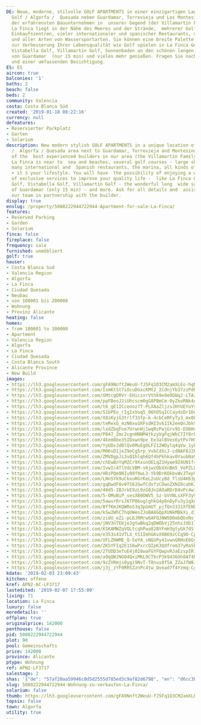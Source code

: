```yaml
---
DE: Neue, moderne, stilvolle GOLF APARTMENTS in einer einzigartigen Lage in La Finca
  Golf / Algorfa /  Quesada neben Guardamar, Torrevieja und Los Montesinos, eines
  der erfahrensten Bauunternehmen in  unserer Gegend (der Villamartin Family Builder).
  La Finca liegt in der Nähe des Meeres und der Strände,  mehrerer Golfplätze, großer
  Einkaufszentren, vieler internationaler und spanischer Restaurants, des  Yachthafens
  und aller Arten von Wassersportarten. Sie können eine breite Palette von exklusiven  Dienstleistungen
  zur Verbesserung Ihrer Lebensqualität wie Golf spielen in La Finca Golf, La Marquesa  Golf,
  Vistabella Golf, Villamartin Golf, Sonnenbaden an den schönen langen Sandstränden
  von Guardamar  (nur 15 min) und vieles mehr genießen. Fragen Sie nach allen Details
  und einer umfassenden Besichtigung.
ES: ES
aircon: true
balconies: '1'
baths: 2
beach: false
beds: 2
community: Valencia
costa: Costa Blanca Süd
created: '2019-01-18 08:22:16'
currency: null
defeatures:
- Reservierter Parkplatz
- Garten
- Solarium
description: New modern stylish GOLF APARTMENTS in a unique location of La Finca Golf
  /  Algorfa / Quesada area next to Guardamar, Torrevieja and Montesinos from one
  of the  best experienced builders in our area (the Villamartin Family Builder).
  La Finca is near to  sea and beaches, several golf courses - large shopping centres,
  many international and  Spanish restaurants, the marina, all kinds of water sports
  - it ́s your lifestyle. You will have  the possibility of enjoying a wide range
  of exclusive services to improve your quality life -  like La Finca Golf, La Marquesa
  Golf, Vistabella Golf, Villamartin Golf - the wonderful long  wide sandy beaches
  of Guardamar (only 15 min) - and more. Ask for all details and  assistance from
  our team in partnership with the builder.
display: true
enslug: /property/5080222944722944-Apartment-for-sale-La-Finca/
features:
- Reserved Parking
- Garden
- Solarium
finca: false
fireplace: false
frequency: sale
furnished: unmöbliert
golf: true
hauser:
- Costa Blanca Sud
- Valencia Region
- Algorfa
- La Finca
- Ciudad Quesada
- Neubau
- von 100001 bis 200000
- Wohnung
- Provinz Alicante
heating: false
homes:
- from 100001 to 200000
- Apartment
- Valencia Region
- Algorfa
- La Finca
- Ciudad Quesada
- Costa Blanca South
- Alicante Province
- New Build
images:
- https://lh3.googleusercontent.com/gFA9Nnft2WeuU-fJ5Fq1O3CM2amXLEo-hqNt4aYM1z0FA94w61SaqCY1iSvNkUGwx5pnrp07PkeG7D7SMjTT=w640-rj-e30-l100
- https://lh3.googleusercontent.com/IsmKtSt7iOcuDGscKMt2_2CdnjYb37zzPdP568oc5Gr0_74_wZY6EH3Y2GSZqh3p-eHWNRREW2akteNp9CI=w640-rj-e30-l100
- https://lh3.googleusercontent.com/GMtcgDRVr-EHiczxrVthk9e9eOGNqJ-LTAzxH8aIyTKf8H5GhzoYLnnFkM19mzLHnpeQPYOOyFfWwOS6TGA=w640-rj-e30-l100
- https://lh3.googleusercontent.com/ppFBeoJ2iUhcscm0gG8PBmCm-0yZkoRNk4gTMHpDmfAT6oOVK2BESvQvLaiQM-tTCWH9uDd8gMfVNuxivzQ=w640-rj-e30-l100
- https://lh3.googleusercontent.com/t6_gE1ICcenoz7T-PLXAaZljzsJHYUEYoYy2M_ySV-7R_-tfvDoq94-vnHEZAvxdnTzJ0j5OCFv6kQnMs2t9=w640-rj-e30-l100
- https://lh3.googleusercontent.com/S1bPEo_rIgIxVoq5_06hO5qICCaydsDr1Do6ce4z7kuw_-As9LQFUG2kM0ZuWFOPb-U9yO-8cMUIawCWOFg=w640-rj-e30-l100
- https://lh3.googleusercontent.com/X8iKyjG3trlf33fp-k-4cbCeRFyTy3_mx0Lzf9cTPmi9UqwXPRsVtrxtD4-wz25h2VXIZ2JkmLaglaMFrL51=w640-rj-e30-l100
- https://lh3.googleusercontent.com/teRexG_mzN0xw1KFsdHI3s61Ik2eeQnJbk9_1SMhxWPBYZBC4NTXKHueytJht5xCpNmllsiQqS9m74E7kWRC=w640-rj-e30-l100
- https://lh3.googleusercontent.com/lxdZbgFne7UrwnHj1wqRcPwjGrv9S-EU6HuCW6ipYHRitPIAngnDfRT9GKkohAnDHEHFJ-_T9A10zGKUnQYr=w640-rj-e30-l100
- https://lh3.googleusercontent.com/P047_Zmc2cgnHNNM4tkzyVgFqjWbC7IY8rDZq_ipoG9h0Ea9bEDD56pLF5LD2b25T6cjXOnQViiJhpEVt1A=w640-rj-e30-l100
- https://lh3.googleusercontent.com/4Eem8be35IDxwn9pe_Ee3alBVes6ytPv7HCHk__9J9ha6W1_AnvUx1cTCTcqz8iPWl4XEqlXfv1eyZ0ouyCd3A=w640-rj-e30-l100
- https://lh3.googleusercontent.com/YyUDxJd8lQv6MuEgOLFZ12WDylq4qVw_1ykj45eCpQWnQ8GeyOf9x5oh0FJhD4bxJU6UWgVKT29FhH3oYyT0Vw=w640-rj-e30-l100
- https://lh3.googleusercontent.com/M06sD1jeZ9oCg5rp_VvbCdXcJ-cdNAF6J2E4rjYSsbBcwsQ_-MTaNavK-roz8IgKyahq3xGWupGGx_x4_-_L=w640-rj-e30-l100
- https://lh3.googleusercontent.com/ZMVDgpJi3vQIhlqh6Qf4hPkhkav0YaubNa9Kp15vraDSaBwQ8BisoF4YGStjKdZOr90KXw6cREzauMYDXQc=w640-rj-e30-l100
- https://lh3.googleusercontent.com/chEwBnYqMZCr9XxunOELqZ1Hywe9Z4UN1f4MlbWjjv8qWoDfovBXOZG-69zlxTu4vFNAcGMxZR5cnQat3LE=w640-rj-e30-l100
- https://lh3.googleusercontent.com/1vwIc4TlVdcVBM-s6jwzObXXnBm5_VePZLOKmQCC_qvRotSe3NSGGIZNVFpsPAwVeDygvu_8iMb7mCzfgJY=w640-rj-e30-l100
- https://lh3.googleusercontent.com/HRzPQm9NIu98f0wL3-Yk9DrKOkbvWvJTepVODF2q3kN0FvDozqdzPatSj8L-mb47xVSdBQhgvNGosRMGL5gY=w640-rj-e30-l100
- https://lh3.googleusercontent.com/LNnSYk9uCkxuRGrKeL2uUcyBd_TlsU4K63pYuhQDr-wRsoBz4aluAxH3VomBrpM7yEAA4x9UqSxmFcNrLwYc=w640-rj-e30-l100
- https://lh3.googleusercontent.com/gqDwdF8v0TS62GwfCdxfzCOwoZXNIOcabKJH_XuAqUudp5GDQ1FagMtH51fDS_LXVd9sBoaIsJyWdYggGD4TFw=w640-rj-e30-l100
- https://lh3.googleusercontent.com/40d5-IBJrkE9zL9zG0Jn2AOaRDrD4vPc4w3NaA09AkV-NL1D4krBqXOsi6p_VxSl2tOmjeBf4Evh_92-QeE=w640-rj-e30-l100
- https://lh3.googleusercontent.com/5-OMuNiP_sesXB0OWV5_Sz-bVVNLsXFF3yVZpUkKZN8azO7M_yxRb-BIt1ey1vy7oZBf8CXpRJIbh3yo4UPD=w640-rj-e30-l100
- https://lh3.googleusercontent.com/5awxrRrsJ6TP06uglghkG4p6nDyFu3y1qXdKkX1XnHa9fzABTPLWehBft8MUxrwS_8-gKh2HgCl7xnJyLQve=w640-rj-e30-l100
- https://lh3.googleusercontent.com/BffKmJKQWRoS3q3pGmUT_pjfQn3331XfENbzWEIoTFbUIt4extGGKdaUmY8zv6CDAVxj5PHOFhZFrkqPVT0=w640-rj-e30-l100
- https://lh3.googleusercontent.com/kSw2WhC7hqUWesZJoBA8GQpXUNkMBkXi_d13x5gG0d2-9onfx1e0WYPfWCyubCfWqJhBHk3YbxLvnaA-lLHd=w640-rj-e30-l100
- https://lh3.googleusercontent.com/zidU_eZi-pLbJRMrw6AFQJNW5D6mbQbxNsjHtVp1T670JacuqHMgBN6h8mECZBJSKZ_i0Oh_JcuZ5lj7otxAHQ=w640-rj-e30-l100
- https://lh3.googleusercontent.com/jNV3nTEKjeJgtwBkq2qDWObVj25nhzJXb1lMsCesd33ESO_59mJfFNJfLdX2useidKVNTVVfXz7LpjR2jw-M=w640-rj-e30-l100
- https://lh3.googleusercontent.com/KSKAMWZqVQLtcqhPwa82BYFmH3gtyGk7dSf1Kt25P99IGrWQEFDL7RgHJ8DrrPM3djAbnSxmYG1839RPU5vW=w640-rj-e30-l100
- https://lh3.googleusercontent.com/e353s41VTLX_tSIImhGKvX0B69zCCq9O-Cps0jTeMooVXFXi59-GpEQjeRXBGsUIfcgb_rTE5nnFzwWXT3HkUQ=w640-rj-e30-l100
- https://lh3.googleusercontent.com/UFLZHWME_Q-5eYA_sNGUPy41vwnGRHoE6GyIUwk3J02U7nrhe3wObgnSKH1A4lK7U20ued-IG7_x19mxG50x=w640-rj-e30-l100
- https://lh3.googleusercontent.com/ZKSYFIq2E156wPxrcQIpK3Qdfrem37yRaSbgi7EvAV5R0mS_nB3JbgaG31XVsnHqAOIclvMiO7VMpaKMwi0z=w640-rj-e30-l100
- https://lh3.googleusercontent.com/2TUDD3efuE4j028waFGYFQwpvRJaEzspIR1GIr-SBY-cSwwF7l8c7b8eb6lzIRrZQg5R22O9n1sNbKk7m_4=w640-rj-e30-l100
- https://lh3.googleusercontent.com/a9qQWJNG04QxiMKL9CT6cP3k9436Oh8AT40gF5-j8k1ntjw4bl-CYxqWw1TFe1hh-Q1bie9vXSwlfs5TS8GQ=w640-rj-e30-l100
- https://lh3.googleusercontent.com/9zZVRmjs0ygi9NvT-T8nus8f5A_ZZaJfW8JKMFVHHKXsZeYk-6YMTnD2Hlu0dg9yA59gMCoZgANwqo60UHv2=w640-rj-e30-l100
- https://lh3.googleusercontent.com/j3j_zYF0RRSZznPc4tw_Qvead7f4Yzmq-CgTnQwSLxlR2bfRneDX5znkUoV408N6Sh4RIL-D-R--Xx1aGQz_=w640-rj-e30-l100
kdate: '2019-02-03 23:09:43'
kitchen: offene
kref: APN2-AC-LF3717
lastedited: '2019-02-07 17:55:00'
living: 71
location: La Finca
luxury: false
moredetails: ''
offplan: true
originalprice: 142000
penthouse: false
pid: 5080222944722944
plot: 90
pool: Gemeinschafts
price: 142000
province: Alicante
ptype: Wohnung
ref: APN2-LF3717
salestage: 2
shas: '{"de": "57af20aa59946c0d5d2555d785ed3c9af82d6798", "en": "d6cc3b1706181a6abfedfc0c66de43bc48bba86c"}'
slug: 5080222944722944-Wohnung-zu-verkaufen-La-Finca/
solarium: false
thumb: https://lh3.googleusercontent.com/gFA9Nnft2WeuU-fJ5Fq1O3CM2amXLEo-hqNt4aYM1z0FA94w61SaqCY1iSvNkUGwx5pnrp07PkeG7D7SMjTT=w400-h240-n-rj-e30-l100
topsix: false
town: Algorfa
utility: true
---
```


